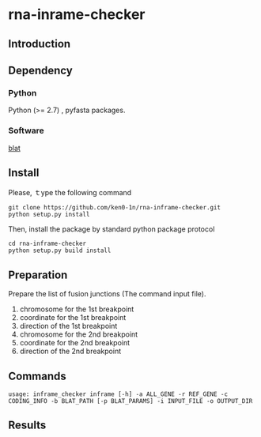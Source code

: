 # rna-inrame-checker 

## Introduction

## Dependency

### Python
Python (>= 2.7) , pyfasta packages.

### Software
[blat](https://genome.ucsc.edu/FAQ/FAQblat.html)

## Install

Please, ｔype the following command
```
git clone https://github.com/ken0-1n/rna-inframe-checker.git
python setup.py install
```

Then, install the package by standard python package protocol
```
cd rna-inframe-checker
python setup.py build install
```

## Preparation

Prepare the list of fusion junctions (The command input file).
1. chromosome for the 1st breakpoint
1. coordinate for the 1st breakpoint
1. direction of the 1st breakpoint
1. chromosome for the 2nd breakpoint
1. coordinate for the 2nd breakpoint
1. direction of the 2nd breakpoint

## Commands

```
usage: inframe_checker inframe [-h] -a ALL_GENE -r REF_GENE -c CODING_INFO -b BLAT_PATH [-p BLAT_PARAMS] -i INPUT_FILE -o OUTPUT_DIR
```


## Results
